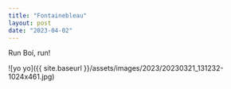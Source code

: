 ```yaml
---
title: "Fontainebleau"
layout: post
date: "2023-04-02"
---
```


Run Boí, run!

![yo yo]({{ site.baseurl }}/assets/images/2023/20230321_131232-1024x461.jpg)
